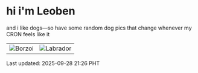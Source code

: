 # hi i'm Leoben

and i like dogs—so have some random dog pics that change whenever my CRON feels like it

|  |  |
|--------|----------|
| ![Borzoi](https://random-dog-vercel.vercel.app/api/random-borzoi?v=1759066017) | ![Labrador](https://random-dog-vercel.vercel.app/api/random-labrador?v=1759066017) |

Last updated: 2025-09-28 21:26 PHT
